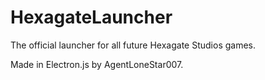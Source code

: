 # HexagateLauncher
The official launcher for all future Hexagate Studios
games.

Made in Electron.js by AgentLoneStar007.